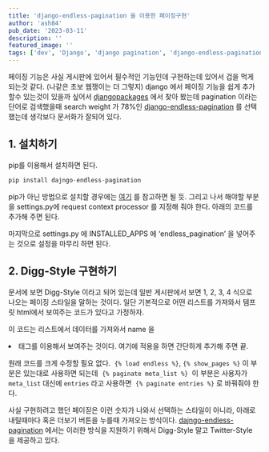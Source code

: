 ```yaml
---
title: 'django-endless-pagination 을 이용한 페이징구현'
author: 'ash84'
pub_date: '2023-03-11'
description: ''
featured_image: ''
tags: ['dev', 'Django', 'django pagination', 'django-endless-pagination', '장고 페이징', 'Python']
---
```


 페이징 기능은 사실 게시판에 있어서 필수적인 기능인데 구현하는데 있어서 겁을 먹게 되는것 같다. (나같은 초보 웹쟁이는 더 그렇지) django 에서 페이징 기능을 쉽게 추가할수 있는것이 있을까 싶어서 [djangopackages](https://www.djangopackages.com/) 에서 찾아 봤는데 pagination 이라는 단어로 검색했을때 search weight 가 78%인 [django-endless-pagination](http://django-endless-pagination.readthedocs.org/) 를 선택했는데 생각보다 문서화가 잘되어 있다.  
## 1. 설치하기

pip를 이용해서 설치하면 된다. 

```python
pip install dajngo-endless-pagination 
```

 

pip가 아닌 방법으로 설치할 경우에는 [여기](http://django-endless-pagination.readthedocs.org/en/latest/start.html) 를 참고하면 될 듯. 그리고 나서 해야할 부분을 settings.py에 request context processor 를 지정해 줘야 한다. 아래의 코드를 추가해 주면 된다. 

<span style="font-size: 11pt;"><script src="https://gist.github.com/AhnSeongHyun/8551948.js"></script></span>

마지막으로 settings.py 에 INSTALLED_APPS 에 ‘endless_pagination’ 을 넣어주는 것으로 설정을 마무리 하면 된다. 


## 2. Digg-Style 구현하기

문서에 보면 Digg-Style 이라고 되어 있는데 일반 게시판에서 보면 1, 2, 3, 4 식으로 나오는 페이징 스타일을 말하는 것이다. 일단 기본적으로 어떤 리스트를 가져와서 템프릿 html에서 보여주는 코드가 있다고 가정하자. 



<span style="font-size: 11pt;"><script src="https://gist.github.com/AhnSeongHyun/8551978.js"></script></span>

이 코드는 리스트에서 데이터를 가져와서 name 을 <li> 태그를 이용해서 보여주는 것이다. 여기에 적용을 하면 간단하게 추가해 주면 끝.

<script src="https://gist.github.com/AhnSeongHyun/8551988.js"></script>

원래 코드를 크게 수정할 필요 없다.  `{% load endless %}`, `{% show_pages %}` 이 부분은 있는대로 사용하면 되는데  `{% paginate meta_list %}`  이 부분은 사용자가 `meta_list` 대신에 `entries` 라고 사용하면  `{% paginate entries %}` 로 바꿔줘야 한다.
 
사실 구현하려고 했던 페이짇은 이런 숫자가 나와서 선택하는 스타일이 아니라, 아래로 내릴때마다 혹은 더보기 버튼을 누를때 가져오는 방식이다. [dajngo-endless-pagination](http://django-endless-pagination.readthedocs.org/) 에서는 이러한 방식을 지원하기 위해서 Digg-Style 말고 Twitter-Style 을 제공하고 있다.  


